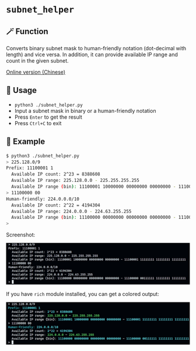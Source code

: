 # `subnet_helper`

## 🪄 Function

Converts binary subnet mask to human-friendly notation (dot-decimal with length) and vice versa. In addition, it can provide available IP range and count in the given subnet.

[Online version (Chinese)](https://pro-2684.github.io/?page=subnet)

## 📖 Usage

- `python3 ./subnet_helper.py`
- Input a subnet mask in binary or a human-friendly notation
- Press `Enter` to get the result
- Press `Ctrl+C` to exit

## 🍻 Example

```bash
$ python3 ./subnet_helper.py
> 225.128.0/9
Prefix: 11100001 1
  Available IP count: 2^23 = 8388608
  Available IP range: 225.128.0.0 - 225.255.255.255
  Available IP range (bin): 11100001 10000000 00000000 00000000 - 11100001 11111111 11111111 11111111
> 11100000 00
Human-friendly: 224.0.0.0/10
  Available IP count: 2^22 = 4194304
  Available IP range: 224.0.0.0 - 224.63.255.255
  Available IP range (bin): 11100000 00000000 00000000 00000000 - 11100000 00111111 11111111 11111111
>
```

Screenshot:

![normal](./images/normal.jpg)

If you have `rich` module installed, you can get a colored output:

![rich](./images/rich.jpg)
